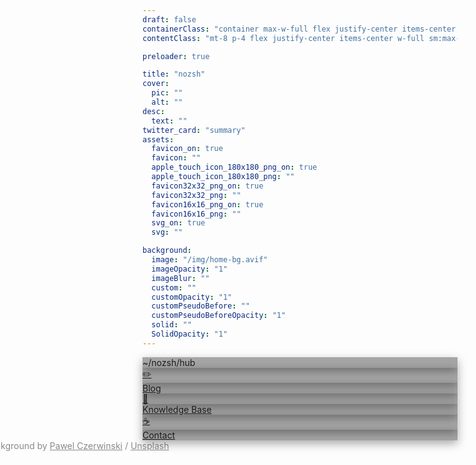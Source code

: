 ```yaml
---
draft: false
containerClass: "container max-w-full flex justify-center items-center h-screen"
contentClass: "mt-8 p-4 flex justify-center items-center w-full sm:max-w-md flex-col gap-3 font-semibold"

preloader: true

title: "nozsh"
cover:
  pic: ""
  alt: ""
desc:
  text: ""
twitter_card: "summary"
assets:
  favicon_on: true
  favicon: ""
  apple_touch_icon_180x180_png_on: true
  apple_touch_icon_180x180_png: ""
  favicon32x32_png_on: true
  favicon32x32_png: ""
  favicon16x16_png_on: true
  favicon16x16_png: ""
  svg_on: true
  svg: ""

background:
  image: "/img/home-bg.avif"
  imageOpacity: "1"
  imageBlur: ""
  custom: ""
  customOpacity: "1"
  customPseudoBefore: ""
  customPseudoBeforeOpacity: "1"
  solid: ""
  SolidOpacity: "1"
---
```


<style>
  #background-image {
    filter: hue-rotate(200deg) brightness(0.9) contrast(1.3);
  }

  .itemsbg {
    background: rgba(0, 0, 0, 0.35);
  }

  .item {
    box-shadow: rgba(0, 0, 0, 0.35) 0px 5px 15px;
    transition: all 0.2s ease;
  }

  .action:hover .item {
    box-shadow: rgba(0, 0, 0, 0.5) 0px 5px 15px;
    background: rgba(0, 0, 0, 0.2);
  }
</style>

<div class="itemsbg py-4 flex flex-col justify-center items-center backdrop-blur-[1rem] rounded-lg w-full">
  <div class="flex items-center m-2 leading-none action cursor-default">
    <div class="item bg-transparent p-2 flex justify-center items-center w-[32px] mr-2 backdrop-blur-[1rem] rounded-lg">
      <img class="" src="/fav/favicon.svg" alt="" loading="lazy">
    </div>
    <div class="item bg-transparent py-2 px-6 backdrop-blur-[1rem] rounded-lg">~/nozsh/hub</div>
  </div>
</div>

<div class="itemsbg py-4 flex flex-col justify-center items-center backdrop-blur-[1rem] rounded-lg w-full">
  <a href="/blog/">
    <div class="flex items-center m-2 leading-none action">
      <div class="item bg-transparent p-2 flex justify-center w-[32px] mr-2 backdrop-blur-[1rem] rounded-lg">✏️</div>
      <div class="item bg-transparent py-2 px-6 backdrop-blur-[1rem] rounded-lg">Blog</div>
    </div>
  </a>

  <a href="/kb/">
    <div class="flex items-center m-2 leading-none action">
      <div class="item bg-transparent p-2 flex justify-center items-center w-[32px] mr-2 backdrop-blur-[1rem] rounded-lg">🧠</div>
      <div class="item bg-transparent py-2 px-6 backdrop-blur-[1rem] rounded-lg">Knowledge Base</div>
    </div>
  </a>

  <a href="/contact/">
    <div class="flex items-center m-2 leading-none action">
      <div class="item bg-transparent p-2 flex justify-center items-center w-[32px] mr-2 backdrop-blur-[1rem] rounded-lg">☕</div>
      <div class="item bg-transparent py-2 px-6 backdrop-blur-[1rem] rounded-lg">Contact</div>
    </div>
  </a>
</div>

<div class="credits cursor-default fixed text-sm text-nowrap overflow-hidden leading-[0.2] bottom-[1rem] bg-transparent px-[1.5rem] py-[1rem] hover:py-[1.5rem] hover:backdrop-blur-[1rem] hover:rounded-lg group">
  Background by <a class="group-hover:font-bold cool-underline" href="https://unsplash.com/@pawel_czerwinski">Pawel Czerwinski</a> / <a class="group-hover:font-bold cool-underline" href="https://unsplash.com/">Unsplash</a>
</div>

<style>
  .credits {
    left: 50%;
    transform: translateX(-50%);
    transition: all 0.2s ease;
    opacity: 0.5;
  }

  .credits:hover {
    opacity: 1;
    background: rgba(0, 0, 0, 0.35);
    box-shadow: rgba(0, 0, 0, 0.35) 0px 5px 15px;
  }
</style>

<style>
  .cool-underline {
    position: relative;
    display: inline-block;
  }

  .cool-underline::after {
    content: '';
    position: absolute;
    bottom: -10px;
    left: 0;
    width: 100%;
    height: 2px;
    background-color: rgba(255, 255, 255, 1);
    transition: all 0.2s ease;
    transform-origin: right;
  }

  .cool-underline:hover::after {
    transform: scaleX(0);
  }
</style>

